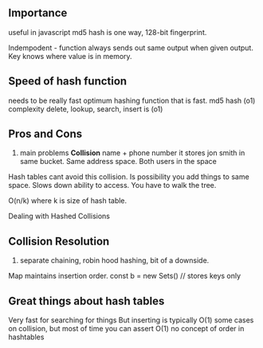 ## Importance

useful in javascript
md5 hash is one way, 128-bit fingerprint.

Indempodent - function always sends out same output when given output. Key knows where value is in memory.

## Speed of hash function

needs to be really fast
optimum hashing function that is fast.
md5 hash (o1) complexity
delete, lookup, search, insert is (o1)

## Pros and Cons

1. main problems
   **Collision**
   name + phone number it stores jon smith in same bucket. Same address space.
   Both users in the space

Hash tables cant avoid this collision. Is possibility you add things to same space. Slows down ability to access. You have to walk the tree.

O(n/k) where k is size of hash table.

Dealing with Hashed Collisions

## Collision Resolution

1. separate chaining, robin hood hashing, bit of a downside.

Map maintains insertion order.
const b = new Sets() // stores keys only

## Great things about hash tables

Very fast for searching for things
But inserting is typically O(1)
some cases on collision, but most of time you can assert O(1)
no concept of order in hashtables
